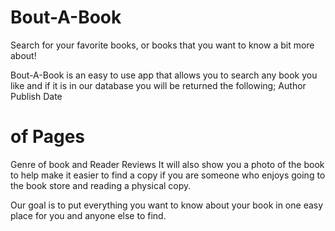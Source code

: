 # Bout-A-Book
Search for your favorite books, or books that you want to know a bit more about!


Bout-A-Book is an easy to use app that allows you to search any book you like and if it is in our database you will be returned the following;
Author
Publish Date
# of Pages
Genre of book
and Reader Reviews
It will also show you a photo of the book to help make it easier to find a copy if you are someone who enjoys going to the book store and reading a physical copy.

Our goal is to put everything you want to know about your book in one easy place for you and anyone else to find.
